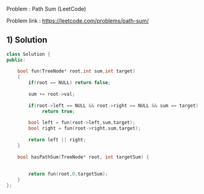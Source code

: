 
Problem :  Path Sum (LeetCode)

Problem link : https://leetcode.com/problems/path-sum/

## 1) Solution

```C++
class Solution {
public:
    
    bool fun(TreeNode* root,int sum,int target)
    {
        if(root == NULL) return false;
        
        sum += root->val;
        
        if(root->left == NULL && root->right == NULL && sum == target) 
             return true;
        
        bool left = fun(root->left,sum,target);
        bool right = fun(root->right,sum,target);
        
        return left || right;
    }
    
    bool hasPathSum(TreeNode* root, int targetSum) {
        
        
        return fun(root,0,targetSum);
    }
};
```
